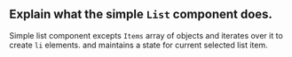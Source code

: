 ## Explain what the simple `List` component does.

Simple list component excepts `Items` array of objects and iterates over it to create `li` elements.
and maintains a state for current selected list item.
